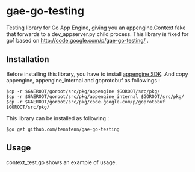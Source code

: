 gae-go-testing
==============

Testing library for Go App Engine, giving you an appengine.Context fake that forwards to a dev_appserver.py child process.
This library is fixed for go1 based on http://code.google.com/p/gae-go-testing/ .

Installation
-----

Before installing this library, you have to install [appengine SDK](https://developers.google.com/appengine/downloads#Google_App_Engine_SDK_for_Go).
And copy appengine, appengine_internal and goprotobuf as followings :

    $cp -r $GAEROOT/goroot/src/pkg/appengine $GOROOT/src/pkg/
    $cp -r $GAEROOT/goroot/src/pkg/appengine_internal $GOROOT/src/pkg/
    $cp -r $GAEROOT/goroot/src/pkg/code.google.com/p/goprotobuf $GOROOT/src/pkg/

This library can be installed as following :

    $go get github.com/tenntenn/gae-go-testing


Usage
-----

context_test.go shows an example of usage.
